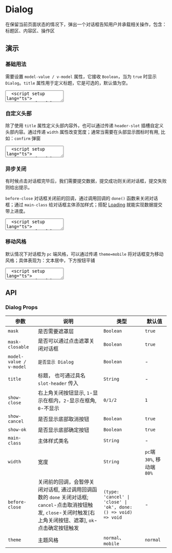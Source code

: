 # Dialog

在保留当前页面状态的情况下，弹出一个对话框告知用户并承载相关操作，包含：标题区、内容区、操作区

## 演示

<script setup lang="ts">
  import { ref } from 'vue'
  import { Dialog, AlertDialog, Button, InfoIcon, Loading, Message, DialogBox } from "../../src"

  const show = ref(false)
  const show1 = ref(false)
  const show3 = ref(false)
  const show4 = ref(false)

  function handleBeforeClose(type: 'cancel' | 'close' | 'ok', done) {
    if (type === 'ok') {
      const loading = Loading.open({
        to: '.edit-dialog',
        bar: true
      })
      // 模拟数据提交
      setTimeout(() => {
        loading.close()
        Message.success("提交成功")
        done()
      }, 2000);
    } else {
      done()
    }
  }

  DialogBox.alert()
</script>

### 基础用法

需要设置 `model-value / v-model` 属性，它接收 `Boolean`，当为 `true` 时显示 `Dialog`。`title` 属性用于定义标题，它是可选的，默认值为空。

<ClientOnly>
  <CodePreview>
  <textarea lang="vue">
  <script setup lang="ts">
    import { ref } from 'vue';
    //-
    const show = ref(false);
  </script>
  <template>
    <nt-button type="primary" @click="show = true">显示 Dialog</nt-button>
    <!---->
    <nt-dialog v-model="show" title="Title">
      这是内容
    </nt-dialog>
  </template>
  </textarea>
  <template #preview>
    <Button type="primary" @click="show = true">显示 Dialog</Button>
    <!---->
    <Dialog v-model="show" title="Title">
      这是内容
    </Dialog>
  </template>
  </CodePreview>
</ClientOnly>

### 自定义头部

除了使用 `title` 属性定义头部内容外，也可以通过传递 `header-slot` 插槽自定义头部内容。通过传递 `width` 属性改变宽度；通常当需要在头部显示图标时有用, 比如：`confirm` 弹窗

<ClientOnly>
  <CodePreview>
  <textarea lang="vue">
  <script setup lang="ts">
    import { ref } from 'vue';
    //-
    const show = ref(false);
  </script>
  <template>
    <nt-button type="primary" @click="show1 = true">显示 Dialog</nt-button>
    <!---->
    <nt-dialog v-model="show1" width="300px">
      <template #header>
        <InfoIcon />
        <span>提示</span>
      </template>
      提示内容
    </nt-dialog>
  </template>
  </textarea>
  <template #preview>
    <Button type="primary" @click="show1 = true">显示 Dialog</Button>
    <!---->
    <Dialog v-model="show1" width="300px">
      <template #header>
        <InfoIcon />
        <span>提示</span>
      </template>
      提示内容
    </Dialog>
  </template>
  </CodePreview>
</ClientOnly>

### 异步关闭

有时候点击对话框完毕后，我们需要提交数据，提交成功则关闭对话框，提交失败则给出提示。

`before-close` 对话框关闭前的回调，通过调用回调的 `done()` 函数来关闭对话框；通过 `main-class` 给对话框主体添加样式；搭配 [Loading](/components/loading) 就能实现数据提交带上进度。

<ClientOnly>
  <CodePreview>
  <textarea lang="vue">
  <script setup lang="ts">
    import { ref } from 'vue';
    //-
    const show = ref(false);
    //-
    function handleBeforeClose(type: 'cancel' | 'close' | 'ok', done) {
      if (type === 'ok') {
        const loading = NtLoading.open({
          to: '.edit-dialog',
          bar: true
        })
        // 模拟数据提交
        setTimeout(() => {
          loading.close()
          NtMessage.success("提交成功")
          done()
        }, 2000);
      } else {
        done()
      }
    }
  </script>
  <template>
    <nt-button type="primary" @click="show3 = true">显示 Dialog</nt-button>
    <!---->
    <nt-dialog v-model="show3" title="Title" main-class="edit-dialog" :before-close="handleBeforeClose">
      这是内容
    </nt-dialog>
  </template>
  </textarea>
  <template #preview>
    <Button type="primary" @click="show3 = true">显示 Dialog</Button>
    <!---->
    <Dialog v-model="show3" title="Title" main-class="edit-dialog" :before-close="handleBeforeClose">
      这是内容
    </Dialog>
  </template>
  </CodePreview>
</ClientOnly>

### 移动风格

默认情况下对话框为 `pc` 端风格，可以通过传递 `theme=mobile` 将对话框变为移动风格；具体表现为：文本居中，下方按钮平铺

<ClientOnly>
  <CodePreview>
  <textarea lang="vue">
  <script setup lang="ts">
    import { ref } from 'vue'
    //-
    const show4 = ref(false);
  </script>
  <template>
    <nt-button type="primary" @click="show4 = true">显示 Dialog</nt-button>
    <!---->
    <nt-dialog v-model="show4" title="标题" theme="mobile" :show-close="0" align-center>
      弹窗内容
    </nt-dialog>
  </template>
  </textarea>
  <template #preview>
    <Button type="primary" @click="show4 = true">显示 Dialog</Button>
    <!---->
    <Dialog v-model="show4" title="标题" theme="mobile" :show-close="0" align-center>
      弹窗内容
    </Dialog>
  </template>
  </CodePreview>
</ClientOnly>

## API

### Dialog Props

<!-- prettier-ignore -->
| 参数 | 说明 | 类型 | 默认值 |
| --- | --- | --- | --- |
| `mask` | 是否需要遮罩层 | `Boolean` | `true` |
| `mask-closable` | 是否可以通过点击遮罩关闭对话框 | `Boolean` | `true` |
| `model-value / v-model` | `是否显示 Dialog` | `Boolean` | - |
| `title` | 标题， 也可通过具名 `slot-header` 传入 | `String` | - |
| `show-close` | 右上角关闭按钮显示, `1`-显示在框内，`2`-显示在框角, `0`-不显示 | `0/1/2` | `1` |
| `show-cancel` | 是否显示底部取消按钮 | `Boolean` | `true` |
| `show-ok` | 是否显示底部确定按钮 | `Boolean` | `true` |
| `main-class` | 主体样式类名 | `String` | - |
| `width` | 宽度 | `String` | `pc`端`30%`, 移动端 `80%` |
| `before-close` | 关闭前的回调，会暂停关闭对话框, 通过调用回调函数的 `done` 关闭对话框; `cancel`-点击取消按钮触发, `close`-关闭时触发[右上角关闭按钮、遮罩], `ok`-点击确定按钮触发 | `(type: 'cancel' \| 'close' \| 'ok', done: () => void) => void` | - |
| `theme` | 主题风格 | `normal`、`mobile` | `normal` |
